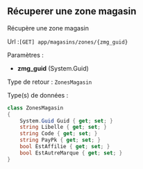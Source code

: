 ## <span id='unezonemagasin'>Récuperer une zone magasin</span>

Récupère une zone magasin

Url :`[GET] app/magasins/zones/{zmg_guid}`

Paramètres : 

- **zmg_guid** (System.Guid)

Type de retour : `ZonesMagasin`

Type(s) de données :

```csharp
class ZonesMagasin
{
	System.Guid Guid { get; set; }
	string Libelle { get; set; }
	string Code { get; set; }
	string PayPk { get; set; }
	bool EstAffilie { get; set; }
	bool EstAutreMarque { get; set; }
}

```
